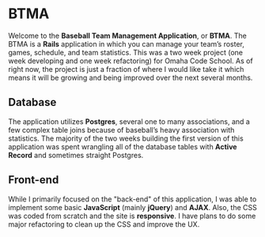 # BTMA
Welcome to the **Baseball Team Management Application**, or **BTMA**.  The BTMA is a **Rails** application in which you can manage your team’s roster, games, schedule, and team statistics.  This was a two week project (one week developing and one week refactoring) for Omaha Code School.  As of right now, the project is just a fraction of where I would like take it which means it will be growing and being improved over the next several months.

## Database
The application utilizes **Postgres**, several one to many associations, and a few complex table joins because of baseball’s heavy association with statistics.  The majority of the two weeks building the first version of this application was spent wrangling all of the database tables with **Active Record** and sometimes straight Postgres.

## Front-end
While I primarily focused on the "back-end" of this application, I was able to implement some basic **JavaScript** (mainly **jQuery**) and **AJAX**.  Also, the CSS was coded from scratch and the site is **responsive**.  I have plans to do some major refactoring to clean up the CSS and improve the UX.
